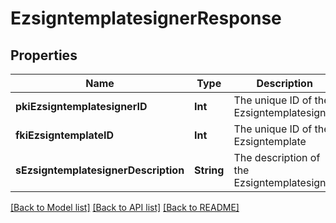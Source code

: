 # EzsigntemplatesignerResponse

## Properties
Name | Type | Description | Notes
------------ | ------------- | ------------- | -------------
**pkiEzsigntemplatesignerID** | **Int** | The unique ID of the Ezsigntemplatesigner | 
**fkiEzsigntemplateID** | **Int** | The unique ID of the Ezsigntemplate | 
**sEzsigntemplatesignerDescription** | **String** | The description of the Ezsigntemplatesigner | 

[[Back to Model list]](../README.md#documentation-for-models) [[Back to API list]](../README.md#documentation-for-api-endpoints) [[Back to README]](../README.md)


